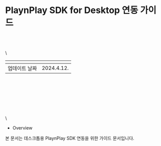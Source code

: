 # PlaynPlay SDK for Desktop 연동 가이드

\
\
\
\

| <!-- -->    | <!-- --> |
|-------------|----------|
| 업데이트 날짜 | 2024.4.12. |

\
\
\
\
\
\
\
\
* Overview

본 문서는 데스크톱용 PlaynPlay SDK 연동을 위한 가이드 문서입니다.
